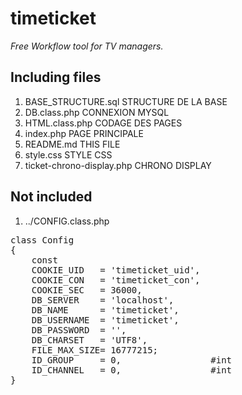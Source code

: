 <h1>timeticket</h1>
<p><i>Free Workflow tool for TV managers.</i></p>
<h2>Including files</h2>
<ol>
<li>BASE_STRUCTURE.sql		STRUCTURE DE LA BASE
<li>DB.class.php      		CONNEXION MYSQL
<li>HTML.class.php    		CODAGE DES PAGES
<li>index.php         		PAGE PRINCIPALE
<li>README.md			THIS FILE	
<li>style.css         		STYLE CSS
<li>ticket-chrono-display.php	CHRONO DISPLAY
  </ol>
<h2>Not included</h2>
<ol>
<li>../CONFIG.class.php
  </ol>
<pre>
class Config 
{
    const 
	COOKIE_UID   = 'timeticket_uid',
	COOKIE_CON   = 'timeticket_con',
	COOKIE_SEC   = 36000,
	DB_SERVER    = 'localhost',
	DB_NAME      = 'timeticket',
	DB_USERNAME  = 'timeticket',
	DB_PASSWORD  = '',
	DB_CHARSET   = 'UTF8',
	FILE_MAX_SIZE= 16777215;
	ID_GROUP     = 0,                 #int
	ID_CHANNEL   = 0,                 #int
}
</pre>
